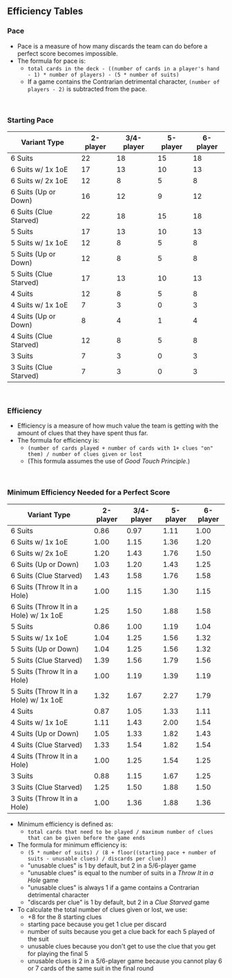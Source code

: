 ## Efficiency Tables

### Pace

- Pace is a measure of how many discards the team can do before a perfect score becomes impossible.
- The formula for pace is:
  - `total cards in the deck - ((number of cards in a player's hand - 1) * number of players) - (5 * number of suits)`
  - If a game contains the Contrarian detrimental character, `(number of players - 2)` is subtracted from the pace.

<br />

### Starting Pace

| Variant Type           | 2-player | 3/4-player | 5-player | 6-player |
| ---------------------- | -------- | ---------- | -------- | -------- |
| 6 Suits                | 22       | 18         | 15       | 18       |
| 6 Suits w/ 1x 1oE      | 17       | 13         | 10       | 13       |
| 6 Suits w/ 2x 1oE      | 12       | 8          | 5        | 8        |
| 6 Suits (Up or Down)   | 16       | 12         | 9        | 12       |
| 6 Suits (Clue Starved) | 22       | 18         | 15       | 18       |
| 5 Suits                | 17       | 13         | 10       | 13       |
| 5 Suits w/ 1x 1oE      | 12       | 8          | 5        | 8        |
| 5 Suits (Up or Down)   | 12       | 8          | 5        | 8        |
| 5 Suits (Clue Starved) | 17       | 13         | 10       | 13       |
| 4 Suits                | 12       | 8          | 5        | 8        |
| 4 Suits w/ 1x 1oE      | 7        | 3          | 0        | 3        |
| 4 Suits (Up or Down)   | 8        | 4          | 1        | 4        |
| 4 Suits (Clue Starved) | 12       | 8          | 5        | 8        |
| 3 Suits                | 7        | 3          | 0        | 3        |
| 3 Suits (Clue Starved) | 7        | 3          | 0        | 3        |

<br />

### Efficiency

- Efficiency is a measure of how much value the team is getting with the amount of clues that they have spent thus far.
- The formula for efficiency is:
  - `(number of cards played + number of cards with 1+ clues "on" them) / number of clues given or lost`
  - (This formula assumes the use of _Good Touch Principle_.)

<br />

### Minimum Efficiency Needed for a Perfect Score

| Variant Type                           | 2-player | 3/4-player | 5-player | 6-player |
| -------------------------------------- | -------- | ---------- | -------- | -------- |
| 6 Suits                                | 0.86     | 0.97       | 1.11     | 1.00     |
| 6 Suits w/ 1x 1oE                      | 1.00     | 1.15       | 1.36     | 1.20     |
| 6 Suits w/ 2x 1oE                      | 1.20     | 1.43       | 1.76     | 1.50     |
| 6 Suits (Up or Down)                   | 1.03     | 1.20       | 1.43     | 1.25     |
| 6 Suits (Clue Starved)                 | 1.43     | 1.58       | 1.76     | 1.58     |
| 6 Suits (Throw It in a Hole)           | 1.00     | 1.15       | 1.30     | 1.15     |
| 6 Suits (Throw It in a Hole) w/ 1x 1oE | 1.25     | 1.50       | 1.88     | 1.58     |
| 5 Suits                                | 0.86     | 1.00       | 1.19     | 1.04     |
| 5 Suits w/ 1x 1oE                      | 1.04     | 1.25       | 1.56     | 1.32     |
| 5 Suits (Up or Down)                   | 1.04     | 1.25       | 1.56     | 1.32     |
| 5 Suits (Clue Starved)                 | 1.39     | 1.56       | 1.79     | 1.56     |
| 5 Suits (Throw It in a Hole)           | 1.00     | 1.19       | 1.39     | 1.19     |
| 5 Suits (Throw It in a Hole) w/ 1x 1oE | 1.32     | 1.67       | 2.27     | 1.79     |
| 4 Suits                                | 0.87     | 1.05       | 1.33     | 1.11     |
| 4 Suits w/ 1x 1oE                      | 1.11     | 1.43       | 2.00     | 1.54     |
| 4 Suits (Up or Down)                   | 1.05     | 1.33       | 1.82     | 1.43     |
| 4 Suits (Clue Starved)                 | 1.33     | 1.54       | 1.82     | 1.54     |
| 4 Suits (Throw It in a Hole)           | 1.00     | 1.25       | 1.54     | 1.25     |
| 3 Suits                                | 0.88     | 1.15       | 1.67     | 1.25     |
| 3 Suits (Clue Starved)                 | 1.25     | 1.50       | 1.88     | 1.50     |
| 3 Suits (Throw It in a Hole)           | 1.00     | 1.36       | 1.88     | 1.36     |

- Minimum efficiency is defined as:
  - `total cards that need to be played / maximum number of clues that can be given before the game ends`
- The formula for minimum efficiency is:
  - `(5 * number of suits) / (8 + floor((starting pace + number of suits - unusable clues) / discards per clue))`
  - "unusable clues" is 1 by default, but 2 in a 5/6-player game
  - "unusable clues" is equal to the number of suits in a _Throw It in a Hole_ game
  - "unusable clues" is always 1 if a game contains a Contrarian detrimental character
  - "discards per clue" is 1 by default, but 2 in a _Clue Starved_ game
- To calculate the total number of clues given or lost, we use:
  - +8 for the 8 starting clues
  - starting pace because you get 1 clue per discard
  - number of suits because you get a clue back for each 5 played of the suit
  - unusable clues because you don't get to use the clue that you get for playing the final 5
  - unusable clues is 2 in a 5/6-player game because you cannot play 6 or 7 cards of the same suit in the final round
